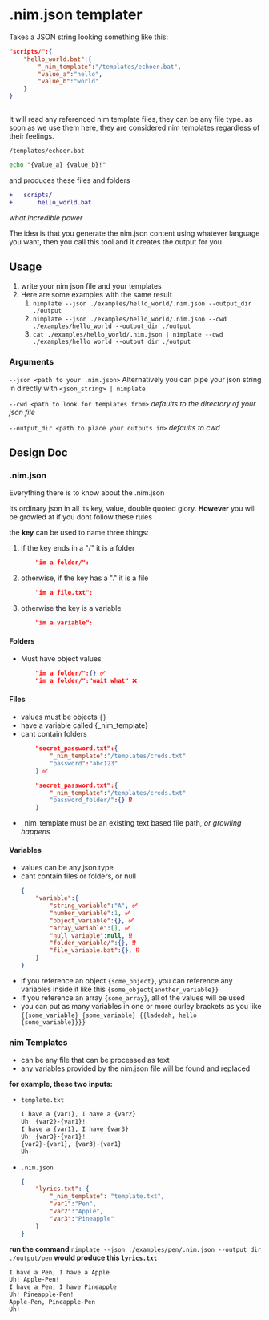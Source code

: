 # .nim.json templater
Takes a JSON string looking something like this:
```json
"scripts/":{
    "hello_world.bat":{
        "_nim_template":"/templates/echoer.bat",
        "value_a":"hello",
        "value_b":"world"
    }
}
    
```

It will read any referenced nim template files, they can be any file type. as soon as we use them here, they are considered nim templates regardless of their feelings.

`/templates/echoer.bat`
```bat
echo "{value_a} {value_b}!"
```

and produces these files and folders
```diff
+   scripts/
+       hello_world.bat
```
*what incredible power*

The idea is that you generate the nim.json content using whatever language you want, then you call this tool and it creates the output for you.

## Usage
1. write your nim json file and your templates
2. Here are some examples with the same result
    1. `nimplate --json ./examples/hello_world/.nim.json --output_dir ./output`
    2. `nimplate --json ./examples/hello_world/.nim.json --cwd ./examples/hello_world --output_dir ./output`
    3. `cat ./examples/hello_world/.nim.json | nimplate --cwd ./examples/hello_world --output_dir ./output`


### Arguments
`--json <path to your .nim.json>` Alternatively you can pipe your json string in directly with `<json_string> | nimplate`

`--cwd <path to look for templates from>` *defaults to the directory of your json file*

`--output_dir <path to place your outputs in>` *defaults to cwd* 


## Design Doc
### .nim.json
Everything there is to know about the .nim.json

Its ordinary json in all its key, value, double quoted glory. **However** you will be growled at if you dont follow these rules

the **key** can be used to name three things:
1. if the key ends in a "/" it is a folder
    ```json
        "im a folder/":
    ```
2. otherwise, if the key has a "." it is a file
    ```json
        "im a file.txt":
    ```
3. otherwise the key is a variable
    ```json
        "im a variable":
    ```
#### Folders
- Must have object values
    ```json
        "im a folder/":{} ✅
        "im a folder/":"wait what" ❌
    ```

#### Files
- values must be objects `{}`
- have a variable called {_nim_template}
- cant contain folders
    ```json
        "secret_password.txt":{
            "_nim_template":"/templates/creds.txt"
            "password":"abc123"
        } ✅

        "secret_password.txt":{
            "_nim_template":"/templates/creds.txt"
            "password_folder/":{} ⁉️
        }
    ```
- _nim_template must be an existing text based file path, *or growling happens*

#### Variables
- values can be any json type
- cant contain files or folders, or null
    ```json
    {
        "variable":{
            "string_variable":"A", ✅
            "number_variable":1, ✅
            "object_variable":{}, ✅
            "array_variable":[], ✅
            "null_variable":null, ⁉️
            "folder_variable/":{}, ⁉️
            "file_variable.bat":{}, ⁉️
        }
    }
    ```
- if you reference an object `{some_object}`, you can reference any variables inside it like this `{some_object{another_variable}}`
- if you reference an array `{some_array}`, all of the values will be used
- you can put as many variables in one or more curley brackets as you like `{{some_variable} {some_variable} {{ladedah, hello {some_variable}}}}`

### nim Templates
- can be any file that can be processed as text
- any variables provided by the nim.json file will be found and replaced


**for example, these two inputs:**
- `template.txt`
    ```txt
    I have a {var1}, I have a {var2}
    Uh! {var2}-{var1}!
    I have a {var1}, I have {var3}
    Uh! {var3}-{var1}!
    {var2}-{var1}, {var3}-{var1}
    Uh!
    ```
- `.nim.json`
    ```json
    {
        "lyrics.txt": {
            "_nim_template": "template.txt",
            "var1":"Pen",
            "var2":"Apple",
            "var3":"Pineapple"
        }
    }
    ```
**run the command**
`nimplate --json ./examples/pen/.nim.json --output_dir ./output/pen`
**would produce this `lyrics.txt`**
```txt
I have a Pen, I have a Apple
Uh! Apple-Pen!
I have a Pen, I have Pineapple
Uh! Pineapple-Pen!
Apple-Pen, Pineapple-Pen
Uh!
```

